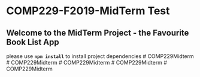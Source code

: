 # COMP229-F2019-MidTerm Test

## Welcome to the MidTerm Project - the Favourite Book List App

please use **`npm install`** to install project dependencies
#   C O M P 2 2 9 M i d t e r m  
 #   C O M P 2 2 9 M i d t e r m  
 #   C O M P 2 2 9 M i d t e r m  
 #   C O M P 2 2 9 M i d t e r m  
 #   C O M P 2 2 9 M i d t e r m  
 